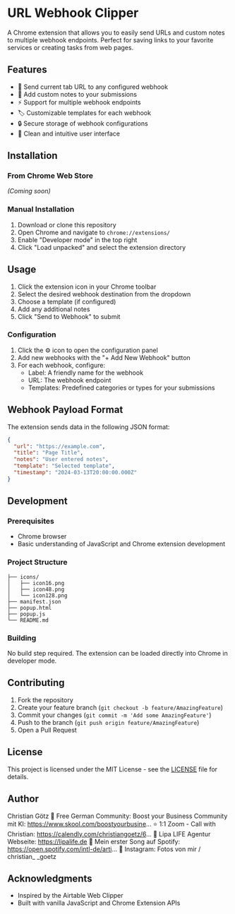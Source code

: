 # URL Webhook Clipper

A Chrome extension that allows you to easily send URLs and custom notes to multiple webhook endpoints. Perfect for saving links to your favorite services or creating tasks from web pages.

## Features

- 🔗 Send current tab URL to any configured webhook
- 📝 Add custom notes to your submissions
- ⚡ Support for multiple webhook endpoints
- 🏷️ Customizable templates for each webhook
- 🔒 Secure storage of webhook configurations
- 🎨 Clean and intuitive user interface

## Installation

### From Chrome Web Store
*(Coming soon)*

### Manual Installation
1. Download or clone this repository
2. Open Chrome and navigate to `chrome://extensions/`
3. Enable "Developer mode" in the top right
4. Click "Load unpacked" and select the extension directory

## Usage

1. Click the extension icon in your Chrome toolbar
2. Select the desired webhook destination from the dropdown
3. Choose a template (if configured)
4. Add any additional notes
5. Click "Send to Webhook" to submit

### Configuration

1. Click the ⚙️ icon to open the configuration panel
2. Add new webhooks with the "+ Add New Webhook" button
3. For each webhook, configure:
   - Label: A friendly name for the webhook
   - URL: The webhook endpoint
   - Templates: Predefined categories or types for your submissions

## Webhook Payload Format

The extension sends data in the following JSON format:

```json
{
  "url": "https://example.com",
  "title": "Page Title",
  "notes": "User entered notes",
  "template": "Selected template",
  "timestamp": "2024-03-13T20:00:00.000Z"
}
```

## Development

### Prerequisites
- Chrome browser
- Basic understanding of JavaScript and Chrome extension development

### Project Structure
```
├── icons/
│   ├── icon16.png
│   ├── icon48.png
│   └── icon128.png
├── manifest.json
├── popup.html
├── popup.js
└── README.md
```

### Building
No build step required. The extension can be loaded directly into Chrome in developer mode.

## Contributing

1. Fork the repository
2. Create your feature branch (`git checkout -b feature/AmazingFeature`)
3. Commit your changes (`git commit -m 'Add some AmazingFeature'`)
4. Push to the branch (`git push origin feature/AmazingFeature`)
5. Open a Pull Request

## License

This project is licensed under the MIT License - see the [LICENSE](LICENSE) file for details.

## Author

Christian Götz
🚀 Free German Community: Boost your Business Community mit KI: https://www.skool.com/boostyourbusine...
⭐️ 1:1 Zoom - Call with Christian: https://calendly.com/christiangoetz/6... 
📲 Lipa LIFE Agentur Webseite: https://lipalife.de
🎤 Mein erster Song auf Spotify: https://open.spotify.com/intl-de/arti...
📸 Instagram:  Fotos von mir / christian_ _goetz

## Acknowledgments

- Inspired by the Airtable Web Clipper
- Built with vanilla JavaScript and Chrome Extension APIs
